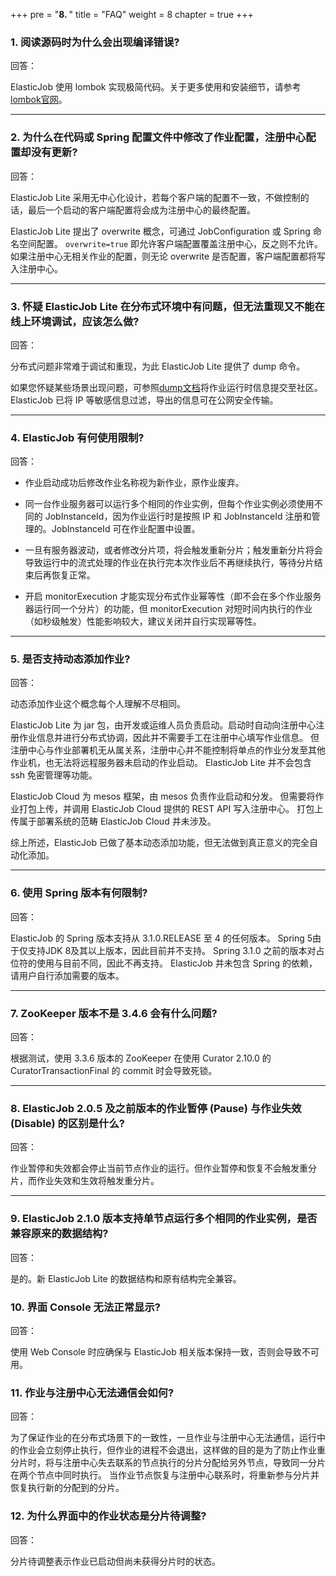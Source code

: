 +++
pre = "<b>8. </b>"
title = "FAQ"
weight = 8
chapter = true
+++

### 1. 阅读源码时为什么会出现编译错误?

回答：

ElasticJob 使用 lombok 实现极简代码。关于更多使用和安装细节，请参考[lombok官网](https://projectlombok.org/download.html)。

***

### 2. 为什么在代码或 Spring 配置文件中修改了作业配置，注册中心配置却没有更新?

回答：

ElasticJob Lite 采用无中心化设计，若每个客户端的配置不一致，不做控制的话，最后一个启动的客户端配置将会成为注册中心的最终配置。

ElasticJob Lite 提出了 overwrite 概念，可通过 JobConfiguration 或 Spring 命名空间配置。
`overwrite=true` 即允许客户端配置覆盖注册中心，反之则不允许。
如果注册中心无相关作业的配置，则无论 overwrite 是否配置，客户端配置都将写入注册中心。

***

### 3. 怀疑 ElasticJob Lite 在分布式环境中有问题，但无法重现又不能在线上环境调试，应该怎么做?

回答：

分布式问题非常难于调试和重现，为此 ElasticJob Lite 提供了 dump 命令。

如果您怀疑某些场景出现问题，可参照[dump文档](/cn/user-manual/dump/)将作业运行时信息提交至社区。
ElasticJob 已将 IP 等敏感信息过滤，导出的信息可在公网安全传输。

***

### 4. ElasticJob 有何使用限制?

回答：

* 作业启动成功后修改作业名称视为新作业，原作业废弃。

* 同一台作业服务器可以运行多个相同的作业实例，但每个作业实例必须使用不同的 JobInstanceId，因为作业运行时是按照 IP 和 JobInstanceId 注册和管理的。JobInstanceId 可在作业配置中设置。

* 一旦有服务器波动，或者修改分片项，将会触发重新分片；触发重新分片将会导致运行中的流式处理的作业在执行完本次作业后不再继续执行，等待分片结束后再恢复正常。

* 开启 monitorExecution 才能实现分布式作业幂等性（即不会在多个作业服务器运行同一个分片）的功能，但 monitorExecution 对短时间内执行的作业（如秒级触发）性能影响较大，建议关闭并自行实现幂等性。

***

### 5. 是否支持动态添加作业?

回答：

动态添加作业这个概念每个人理解不尽相同。

ElasticJob Lite 为 jar 包，由开发或运维人员负责启动。启动时自动向注册中心注册作业信息并进行分布式协调，因此并不需要手工在注册中心填写作业信息。
但注册中心与作业部署机无从属关系，注册中心并不能控制将单点的作业分发至其他作业机，也无法将远程服务器未启动的作业启动。
ElasticJob Lite 并不会包含 ssh 免密管理等功能。

ElasticJob Cloud 为 mesos 框架，由 mesos 负责作业启动和分发。
但需要将作业打包上传，并调用 ElasticJob Cloud 提供的 REST API 写入注册中心。
打包上传属于部署系统的范畴 ElasticJob Cloud 并未涉及。

综上所述，ElasticJob 已做了基本动态添加功能，但无法做到真正意义的完全自动化添加。

***

### 6. 使用 Spring 版本有何限制?

回答：

ElasticJob 的 Spring 版本支持从 3.1.0.RELEASE 至 4 的任何版本。
Spring 5由于仅支持JDK 8及其以上版本，因此目前并不支持。
Spring 3.1.0 之前的版本对占位符的使用与目前不同，因此不再支持。
ElasticJob 并未包含 Spring 的依赖，请用户自行添加需要的版本。

***

### 7. ZooKeeper 版本不是 3.4.6 会有什么问题?

回答：

根据测试，使用 3.3.6 版本的 ZooKeeper 在使用 Curator 2.10.0 的 CuratorTransactionFinal 的 commit 时会导致死锁。

***

### 8. ElasticJob 2.0.5 及之前版本的作业暂停 (Pause) 与作业失效 (Disable) 的区别是什么?

回答：

作业暂停和失效都会停止当前节点作业的运行。但作业暂停和恢复不会触发重分片，而作业失效和生效将触发重分片。

***

### 9. ElasticJob 2.1.0 版本支持单节点运行多个相同的作业实例，是否兼容原来的数据结构?

回答：

是的。新 ElasticJob Lite 的数据结构和原有结构完全兼容。

### 10. 界面 Console 无法正常显示?

回答：

使用 Web Console 时应确保与 ElasticJob 相关版本保持一致，否则会导致不可用。

### 11. 作业与注册中心无法通信会如何?

回答：

为了保证作业的在分布式场景下的一致性，一旦作业与注册中心无法通信，运行中的作业会立刻停止执行，但作业的进程不会退出，这样做的目的是为了防止作业重分片时，将与注册中心失去联系的节点执行的分片分配给另外节点，导致同一分片在两个节点中同时执行。
当作业节点恢复与注册中心联系时，将重新参与分片并恢复执行新的分配到的分片。

### 12. 为什么界面中的作业状态是分片待调整?

回答：

分片待调整表示作业已启动但尚未获得分片时的状态。
